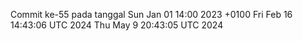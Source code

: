 Commit ke-55 pada tanggal Sun Jan 01 14:00 2023 +0100
Fri Feb 16 14:43:06 UTC 2024
Thu May  9 20:43:05 UTC 2024
